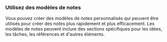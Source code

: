 ### Utilisez des modèles de notes
Vous pouvez créer des modèles de notes personnalisés qui peuvent être utilisés pour créer des notes plus rapidement et plus efficacement. Les modèles de notes peuvent inclure des sections spécifiques pour les idées, les tâches, les références et d'autres éléments.